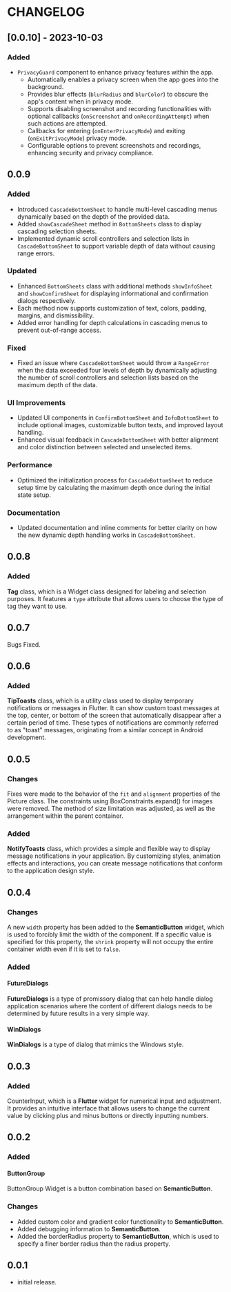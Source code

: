 # CHANGELOG

## [0.0.10] - 2023-10-03

### Added

- `PrivacyGuard` component to enhance privacy features within the app.
  - Automatically enables a privacy screen when the app goes into the background.
  - Provides blur effects (`blurRadius` and `blurColor`) to obscure the app's content when in privacy mode.
  - Supports disabling screenshot and recording functionalities with optional callbacks (`onScreenshot` and `onRecordingAttempt`) when such actions are attempted.
  - Callbacks for entering (`onEnterPrivacyMode`) and exiting (`onExitPrivacyMode`) privacy mode.
  - Configurable options to prevent screenshots and recordings, enhancing security and privacy compliance.

## 0.0.9

### Added

- Introduced `CascadeBottomSheet` to handle multi-level cascading menus dynamically based on the depth of the provided data.
- Added `showCascadeSheet` method in `BottomSheets` class to display cascading selection sheets.
- Implemented dynamic scroll controllers and selection lists in `CascadeBottomSheet` to support variable depth of data without causing range errors.

### Updated

- Enhanced `BottomSheets` class with additional methods `showInfoSheet` and `showConfirmSheet` for displaying informational and confirmation dialogs respectively.
- Each method now supports customization of text, colors, padding, margins, and dismissibility.
- Added error handling for depth calculations in cascading menus to prevent out-of-range access.

### Fixed

- Fixed an issue where `CascadeBottomSheet` would throw a `RangeError` when the data exceeded four levels of depth by dynamically adjusting the number of scroll controllers and selection lists based on the maximum depth of the data.

### UI Improvements

- Updated UI components in `ConfirmBottomSheet` and `IofoBottomSheet` to include optional images, customizable button texts, and improved layout handling.
- Enhanced visual feedback in `CascadeBottomSheet` with better alignment and color distinction between selected and unselected items.

### Performance

- Optimized the initialization process for `CascadeBottomSheet` to reduce setup time by calculating the maximum depth once during the initial state setup.

### Documentation

- Updated documentation and inline comments for better clarity on how the new dynamic depth handling works in `CascadeBottomSheet`.

## 0.0.8

### Added

**Tag** class, which is a Widget class designed for labeling and selection purposes. It features a `type` attribute that allows users to choose the type of tag they want to use.

## 0.0.7

Bugs Fixed.

## 0.0.6

### Added

**TipToasts** class, which is a utility class used to display temporary notifications or messages in Flutter. It can show custom toast messages at the top, center, or bottom of the screen that automatically disappear after a certain period of time. These types of notifications are commonly referred to as "toast" messages, originating from a similar concept in Android development.

## 0.0.5

### Changes

Fixes were made to the behavior of the `fit` and `alignment` properties of the Picture class. The constraints using BoxConstraints.expand() for images were removed. The method of size limitation was adjusted, as well as the arrangement within the parent container.

### Added

**NotifyToasts** class, which provides a simple and flexible way to display message notifications in your application. By customizing styles, animation effects and interactions, you can create message notifications that conform to the application design style.

## 0.0.4

### Changes

A new `width` property has been added to the **SemanticButton** widget, which is used to forcibly limit the width of the component. If a specific value is specified for this property, the `shrink` property will not occupy the entire container width even if it is set to `false`.

### Added

#### FutureDialogs

**FutureDialogs** is a type of promissory dialog that can help handle dialog application scenarios where the content of different dialogs needs to be determined by future results in a very simple way.

#### WinDialogs

**WinDialogs** is a type of dialog that mimics the Windows style.

## 0.0.3

### Added

CounterInput, which is a **Flutter** widget for numerical input and adjustment. It provides an intuitive interface that allows users to change the current value by clicking plus and minus buttons or directly inputting numbers.

## 0.0.2

### Added

#### ButtonGroup

ButtonGroup Widget is a button combination based on **SemanticButton**.

### Changes

- Added custom color and gradient color functionality to **SemanticButton**.
- Added debugging information to **SemanticButton**.
- Added the borderRadius property to **SemanticButton**, which is used to specify a finer border radius than the radius property.

## 0.0.1

- initial release.
